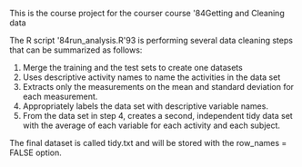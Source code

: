 This is the course project for the courser course '84Getting and Cleaning data

The R script '84run_analysis.R'93 is performing several data cleaning steps that can be summarized as follows:


1. Merge the training and the test sets to create one datasets
2. Uses descriptive activity names to name the activities in the data set
3. Extracts only the measurements on the mean and standard deviation for each measurement.
4. Appropriately labels the data set with descriptive variable names.
5. From the data set in step 4, creates a second, independent tidy data set with the average of each variable for each activity and each subject.

The final dataset is called tidy.txt and will be stored with the row_names = FALSE option.
